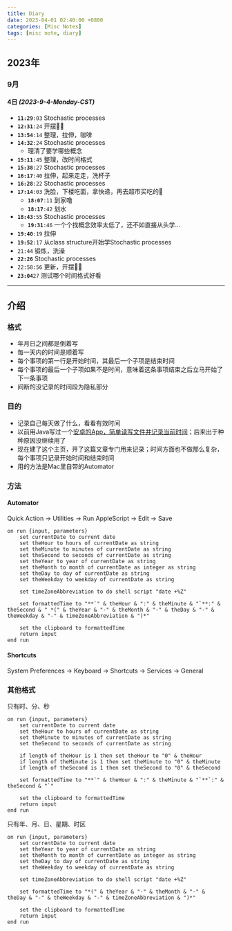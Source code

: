 ```yaml
---
title: Diary
date: 2023-04-01 02:40:00 +0800
categories: [Misc Notes]
tags: [misc note, diary]
---
```



## 2023年

### 9月

#### 4日 *(2023-9-4-Monday-CST)*

- **`11:29`**`:03` Stochastic processes
- **`12:31`**`:24` 开摆💃🏻
- **`13:54`**`:14` 整理，拉伸，咖啡
- **`14:32`**`:24` Stochastic processes
  - 理清了要学哪些概念
- **`15:11`**`:45` 整理，改时间格式
- **`15:38`**`:27` Stochastic processes
- **`16:17`**`:40` 拉伸，起来走走，洗杯子
- **`16:28`**`:22` Stochastic processes
- **`17:14`**`:03` 洗脸，下楼吃面，拿快递，再去超市买吃的🤤
  - **`18:07`**`:11` 到家噜
  - **`18:17`**`:42` 划水
- **`18:43`**`:55` Stochastic processes
  - **`19:31`**`:46` 一个个找概念效率太低了，还不如直接从头学...
- **`19:40`**`:19` 拉伸
- **`19:52`**`:17` 从class structure开始学Stochastic processes
- `21:44` 锻炼，洗澡
- **`22:26`** Stochastic processes
- `22:58:56` 更新，开摆💃🏻
- **`23:04`**`27` 测试哪个时间格式好看




---

## 介绍

### 格式
- 年月日之间都是倒着写
- 每一天内的时间是顺着写
- 每个事项的第一行是开始时间，其最后一个子项是结束时间
- 每个事项的最后一个子项如果不是时间，意味着这条事项结束之后立马开始了下一条事项
- 间断的没记录的时间段为隐私部分

### 目的
- 记录自己每天做了什么，看看有效时间
- 以前用Java写过一个[安卓的App，简单读写文件并记录当前时间](https://github.com/YueLin301/lyDiary)；后来出于种种原因没继续用了
- 现在建了这个主页，开了这篇文章专门用来记录；时间方面也不做那么复杂，每个事项只记录开始时间和结束时间
- 用的方法是Mac里自带的Automator

### 方法

#### Automator
Quick Action -> Utilities -> Run AppleScript -> Edit -> Save

```applescript
on run {input, parameters}
	set currentDate to current date
	set theHour to hours of currentDate as string
	set theMinute to minutes of currentDate as string
	set theSecond to seconds of currentDate as string
	set theYear to year of currentDate as string
	set theMonth to month of currentDate as integer as string
	set theDay to day of currentDate as string
	set theWeekday to weekday of currentDate as string
	
	set timeZoneAbbreviation to do shell script "date +%Z"
	
	set formattedTime to "**`" & theHour & ":" & theMinute & "`**:" & theSecond & " *(" & theYear & "-" & theMonth & "-" & theDay & "-" & theWeekday & "-" & timeZoneAbbreviation & ")*"
	
	set the clipboard to formattedTime
	return input
end run
```

#### Shortcuts
System Preferences -> Keyboard -> Shortcuts -> Services -> General


### 其他格式

只有时、分、秒

```applescript
on run {input, parameters}
	set currentDate to current date
	set theHour to hours of currentDate as string
	set theMinute to minutes of currentDate as string
	set theSecond to seconds of currentDate as string
	
	if length of theHour is 1 then set theHour to "0" & theHour
	if length of theMinute is 1 then set theMinute to "0" & theMinute
	if length of theSecond is 1 then set theSecond to "0" & theSecond
	
	set formattedTime to "**`" & theHour & ":" & theMinute & "`**`:" & theSecond & "`"
	
	set the clipboard to formattedTime
	return input
end run
```

只有年、月、日、星期、时区
```applescript
on run {input, parameters}
	set currentDate to current date
	set theYear to year of currentDate as string
	set theMonth to month of currentDate as integer as string
	set theDay to day of currentDate as string
	set theWeekday to weekday of currentDate as string
	
	set timeZoneAbbreviation to do shell script "date +%Z"
	
	set formattedTime to "*(" & theYear & "-" & theMonth & "-" & theDay & "-" & theWeekday & "-" & timeZoneAbbreviation & ")*"
	
	set the clipboard to formattedTime
	return input
end run
```